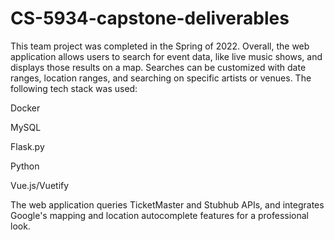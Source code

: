 # CS-5934-capstone-deliverables

This team project was completed in the Spring of 2022. Overall, the web application allows users to search for event data, like live music shows, and displays those results on a map. Searches can be customized with date ranges, location ranges, and searching on specific artists or venues. The following tech stack was used:

Docker

MySQL

Flask.py

Python

Vue.js/Vuetify

The web application queries TicketMaster and Stubhub APIs, and integrates Google's mapping and location autocomplete features for a professional look. 
